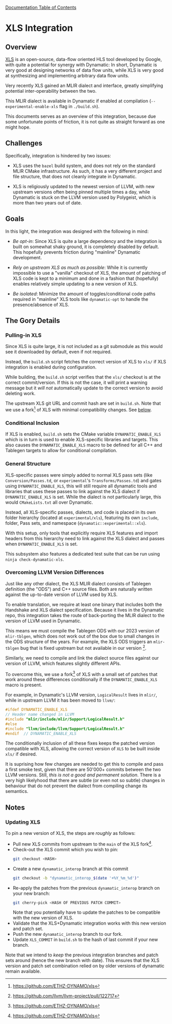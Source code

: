 [Documentation Table of Contents](../../README.md)

# XLS Integration

## Overview

[XLS](https://github.com/google/xls) is an open-source, data-flow oriented HLS
tool developed by Google, with quite a potential for synergy with Dynamatic: 
In short, Dynamatic is very good at designing networks of data flow
units, while XLS is very good at synthesizing and implementing arbitrary data
flow units.

Very recently XLS gained an MLIR dialect and interface, greatly simplifying potential
inter-operability between the two.

This MLIR dialect is available in Dynamatic if enabled at compilation
(`--experimental-enable-xls` flag in `./build.sh`).

This documents serves as an overview of this integration, because due some
unfortunate points of friction, it is not quite as straight forward as one might
hope.

## Challenges

Specifically, integration is hindered by two issues:

- XLS uses the `bazel` build system, and does not rely on the standard MLIR
  CMake infrastructure. As such, it has a very different project and file structure,
  that does not cleanly integrate in Dynamatic.

- XLS is religiously updated to the newest version of LLVM, with new upstream
  versions often being pinned multiple times a day, while Dynamatic is stuck on
  the LLVM version used by Polygeist, which is more than two years out of date.

## Goals

In this light, the integration was designed with the following in mind:

- *Be opt-in*: Since XLS is quite a large dependency and the integration is 
  built on somewhat shaky ground, it is completely disabled by default. This
  hopefully prevents friction during "mainline" Dynamatic development.

- *Rely on upstream XLS as much as possible*: While it is currently impossible
  to use a "vanilla" checkout of XLS, the amount of patching of XLS code is
  kept to a minimum and done in a fashion that (hopefully) enables relatively 
  simple updating to a new version of XLS.

- *Be isolated*: Minimize the amount of toggles/conditional code paths required
  in "mainline" XLS tools like `dynamatic-opt` to handle the presence/absence of
  XLS.

## The Gory Details

### Pulling-in XLS

Since XLS is quite large, it is not included as a git submodule as this would
see it downloaded by default, even if not required.

Instead, the `build.sh` script fetches the correct version of XLS to `xls/` if
XLS integration is enabled during configuration.

While building, the `build.sh` script verifies that the `xls/` checkout is
at the correct commit/version. If this is not the case, it will print a warning
message but it *will not* automatically update to the correct version to avoid
deleting work.

The upstream XLS git URL and commit hash are set in `build.sh`. Note that we
use a fork[^2] of XLS with minimal compatibility changes. See [below](#overcoming-llvm-version-differences).

### Conditional Inclusion

If XLS is enabled, `build.sh` sets the CMake variable `DYNAMATIC_ENABLE_XLS`
which is in turn is used to enable XLS-specific libraries and targets. This also 
causes the `DYNAMATIC_ENABLE_XLS` macro to be defined for all C++ and Tablegen
targets to allow for conditional compilation.

### General Structure

XLS-specific passes were simply added to normal XLS pass sets (like `Conversion/Passes.td`, 
or `experimental`'s `Transforms/Passes.td`) and gates using `DYNAMATIC_ENABLE_XLS`,
this will still require all dynamatic tools and libraries that uses these passes
to link against the XLS dialect if `DYNAMATIC_ENABLE_XLS` is set. While the dialect
is not particularly large, this would `CMakeLists.txt` all over Dynamatic.

Instead, all XLS-specific passes, dialects, and code is placed in its own
folder hierarchy (located at `experimental/xls`), featuring its own `include`,
folder, Pass sets, and namespace (`dynamatic::experimental::xls`). 

With this setup, only tools that explicitly require XLS features and import
headers from this hierarchy need to link against the XLS dialect and passes
when `DYNAMATIC_ENABLE_XLS` is set.

This subsystem also features a dedicated test suite that can be run
using `ninja check-dynamatic-xls`.

### Overcoming LLVM Version Differences

Just like any other dialect, the XLS MLIR dialect consists of Tablegen
definition (the "ODS") and C++ source files. Both are naturally
written against the up-to-date version of LLVM used by XLS.

To enable translation, we require at least one binary that includes both the
Handshake and XLS dialect specification. Because it lives in the Dynamatic
repo, this integration takes the route of back-porting the MLIR dialect to the
version of LLVM used in Dynamatic.  

This means we must compile the Tablegen ODS with our 2023 version of
`mlir-tblgen`, which does not work out of the box due to small changes in the
ODS structure of the years. For example, the XLS ODS triggers an `mlir-tblgen`
bug that is fixed upstream but not available in our version [^1].

Similarly, we need to compile and link the dialect source files against our 
version of LLVM, which features slightly different APIs.

To overcome this, we use a fork[^2] of XLS with a small set of patches that
work around these differences conditionally if the `DYNAMATIC_ENABLE_XLS` macro
is present.

For example, in Dynamatic's LLVM version, `LogicalResult` lives in `mlir/`, while
in upstream LLVM it has been moved to `llvm/`:

```cpp
#ifdef DYNAMATIC_ENABLE_XLS
// Header name changed in LLVM
#include "mlir/include/mlir/Support/LogicalResult.h"
#else
#include "llvm/include/llvm/Support/LogicalResult.h"
#endif  // DYNAMATIC_ENABLE_XLS
```

The conditionally inclusion of all these fixes keeps the patched version compatible
with XLS, allowing the correct version of `XLS` to be built inside
`xls/` if desired.

It is suprising how few changes are needed to get this to compile and pass a first
smoke test, given that there are 50'000+ commits between the two LLVM versions.
Still, *this is not a good and permanent solution*. There is a very high 
likelyhood that there are subtle (or even not so subtle) changes in behaviour that
do not prevent the dialect from compiling change its semantics.

## Notes

### Updating XLS

To pin a new version of XLS, the steps are *roughly* as follows:

- Pull new XLS commits from upstream to the `main` of the XLS fork[^2].
- Check-out the XLS commit which you wish to pin:
  ```bash
  git checkout <HASH>
  ```
- Create a new `dynamatic_interop` branch at this commit
  ```bash
  git checkout -b "dynamatic_interop_$(date '+%Y_%m_%d')"
  ```
- Re-apply the patches from the previous `dynamatic_interop` branch on your new branch:
  ```bash
  git cherry-pick <HASH OF PREVIOUS PATCH COMMIT>
  ```
  Note that you potentially have to update the patches to be compatible with the
  new version of XLS.
- Validate that the XLS+Dynamatic integration works with this new version and
  patch set.
- Push the new `dynamatic_interop` branch to our fork.
- Update `XLS_COMMIT` in `build.sh` to the hash of last commit if your new branch.

Note that we intend to *keep* the previous integration branches and patch sets
around (hence the new branch with date). This ensures that the XLS version and patch
set combination relied on by older versions of dynamatic remain available.

[^1]: https://github.com/llvm/llvm-project/pull/122717 
[^2]: https://github.com/ETHZ-DYNAMO/xls 
